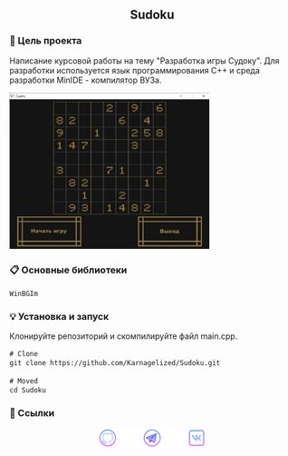 <h2 align='center'> Sudoku </h2>

### 📌 Цель проекта

Написание курсовой работы на тему "Разработка игры Судоку". Для разработки 
используется язык программирования C++ и среда разработки MinIDE - компилятор ВУЗа.

<img width="70%" src="https://github.com/Karnagelized/assets/blob/main/projects/sudoku/game.png">

### 📋 Основные библиотеки
    WinBGIm

### 💡 Установка и запуск
Клонируйте репозиторий и скомпилируйте файл main.cpp.

    # Clone
    git clone https://github.com/Karnagelized/Sudoku.git
    
    # Moved    
    cd Sudoku

### 🔗 Ссылки

<div align="center">
    <a href="https://github.com/Karnagelized" style="text-decoration:none;">
        <img src="https://github.com/Karnagelized/assets/blob/main/social/Github_icon.png" width="7%" alt="" />
    </a>
    <img src="https://github.com/Karnagelized/assets/blob/main/social/logo-transparent.png" width="7%" alt="" />
    <a href="https://t.me/masikantonov" style="text-decoration:none;">
        <img src="https://github.com/Karnagelized/assets/blob/main/social/Telegram_icon.png" width="7%" alt="" />
    </a>
    <img src="https://github.com/Karnagelized/assets/blob/main/social/logo-transparent.png" width="7%" alt="" />
    <a href="https://vk.com/masikantonov" style="text-decoration:none;">
        <img src="https://github.com/Karnagelized/assets/blob/main/social/VK_icon.png" width="7%" alt="" />
    </a>
</div>
